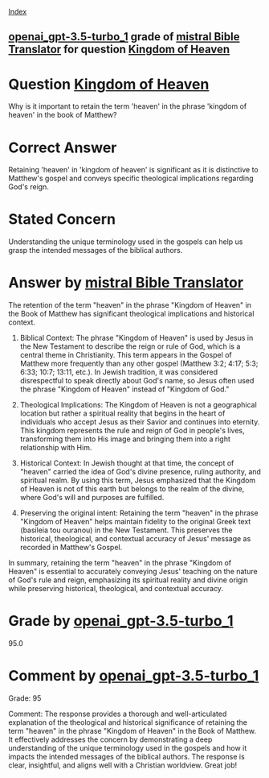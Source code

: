
[Index](../../../../index.md)
## [openai_gpt-3.5-turbo_1](../../../grading_models/openai_gpt-3.5-turbo_1.md) grade of [mistral Bible Translator](../../../answering_models/mistral_Bible_Translator.md) for question [Kingdom of Heaven](../../../questions/Kingdom_of_Heaven.md)

# Question [Kingdom of Heaven](../../../questions/Kingdom_of_Heaven.md)
Why is it important to retain the term 'heaven' in the phrase 'kingdom of heaven' in the book of Matthew?

# Correct Answer
Retaining 'heaven' in 'kingdom of heaven' is significant as it is distinctive to Matthew's gospel and conveys specific theological implications regarding God's reign.

# Stated Concern
Understanding the unique terminology used in the gospels can help us grasp the intended messages of the biblical authors.

# Answer by [mistral Bible Translator](../../../answering_models/mistral_Bible_Translator.md)
 The retention of the term "heaven" in the phrase "Kingdom of Heaven" in the Book of Matthew has significant theological implications and historical context.

1. Biblical Context: The phrase "Kingdom of Heaven" is used by Jesus in the New Testament to describe the reign or rule of God, which is a central theme in Christianity. This term appears in the Gospel of Matthew more frequently than any other gospel (Matthew 3:2; 4:17; 5:3; 6:33; 10:7; 13:11, etc.). In Jewish tradition, it was considered disrespectful to speak directly about God's name, so Jesus often used the phrase "Kingdom of Heaven" instead of "Kingdom of God."

2. Theological Implications: The Kingdom of Heaven is not a geographical location but rather a spiritual reality that begins in the heart of individuals who accept Jesus as their Savior and continues into eternity. This kingdom represents the rule and reign of God in people's lives, transforming them into His image and bringing them into a right relationship with Him.

3. Historical Context: In Jewish thought at that time, the concept of "heaven" carried the idea of God's divine presence, ruling authority, and spiritual realm. By using this term, Jesus emphasized that the Kingdom of Heaven is not of this earth but belongs to the realm of the divine, where God's will and purposes are fulfilled.

4. Preserving the original intent: Retaining the term "heaven" in the phrase "Kingdom of Heaven" helps maintain fidelity to the original Greek text (basileia tou ouranou) in the New Testament. This preserves the historical, theological, and contextual accuracy of Jesus' message as recorded in Matthew's Gospel.

In summary, retaining the term "heaven" in the phrase "Kingdom of Heaven" is essential to accurately conveying Jesus' teaching on the nature of God's rule and reign, emphasizing its spiritual reality and divine origin while preserving historical, theological, and contextual accuracy.

# Grade by [openai_gpt-3.5-turbo_1](../../../grading_models/openai_gpt-3.5-turbo_1.md)
95.0

# Comment by [openai_gpt-3.5-turbo_1](../../../grading_models/openai_gpt-3.5-turbo_1.md)
Grade: 95

Comment: The response provides a thorough and well-articulated explanation of the theological and historical significance of retaining the term "heaven" in the phrase "Kingdom of Heaven" in the Book of Matthew. It effectively addresses the concern by demonstrating a deep understanding of the unique terminology used in the gospels and how it impacts the intended messages of the biblical authors. The response is clear, insightful, and aligns well with a Christian worldview. Great job!
